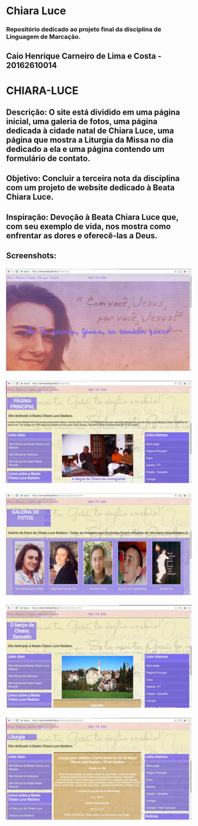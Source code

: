 # Chiara Luce
### Repositório dedicado ao projeto final da disciplina de Linguagem de Marcação.
## Caio Henrique Carneiro de Lima e Costa - 20162610014
# CHIARA-LUCE
## Descrição: O site está dividido em uma página inicial, uma galeria de fotos, uma página dedicada à cidade natal de Chiara Luce, uma página que mostra a Liturgia da Missa no dia dedicado a ela e uma página contendo um formulário de contato. 

## Objetivo: Concluir a terceira nota da disciplina com um projeto de website dedicado à Beata Chiara Luce.
## Inspiração: Devoção à Beata Chiara Luce que, com seu exemplo de vida, nos mostra como enfrentar as dores e oferecê-las a Deus.
## Screenshots:
### ![Screenshot](img/prtsc-1.jpg)

### ![Screenshot](img/prtsc-2.jpg)

### ![Screenshot](img/prtsc-3.jpg)

### ![Screenshot](img/prtsc-4.jpg)

### ![Screenshot](img/prtsc-5.jpg)
